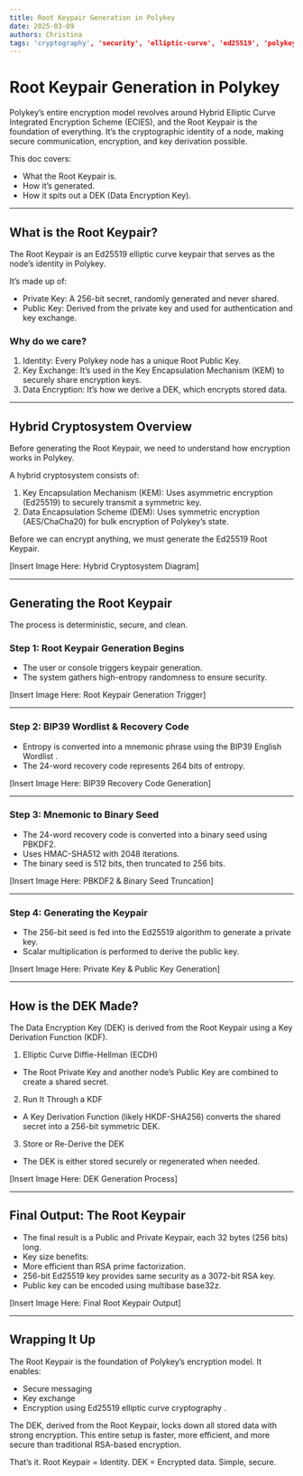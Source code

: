 ```yaml
---
title: Root Keypair Generation in Polykey
date: 2025-03-09
authors: Christina
tags: 'cryptography', 'security', 'elliptic-curve', 'ed25519', 'polykey'
---
```


# Root Keypair Generation in Polykey

Polykey’s entire encryption model revolves around Hybrid Elliptic Curve Integrated Encryption Scheme (ECIES), and the Root Keypair is the foundation of everything. It’s the cryptographic identity of a node, making secure communication, encryption, and key derivation possible.

This doc covers:
 * What the Root Keypair is.
 * How it’s generated.
 * How it spits out a DEK (Data Encryption Key).

---

## What is the Root Keypair? 
The Root Keypair is an Ed25519 elliptic curve keypair that serves as the node’s identity in Polykey.

It’s made up of:
 * Private Key: A 256-bit secret, randomly generated and never shared.
 * Public Key: Derived from the private key and used for authentication and key exchange.

### Why do we care? 
1. Identity: Every Polykey node has a unique Root Public Key.
2. Key Exchange: It’s used in the Key Encapsulation Mechanism (KEM) to securely share encryption keys.
3. Data Encryption: It’s how we derive a DEK, which encrypts stored data.

---

## Hybrid Cryptosystem Overview 
Before generating the Root Keypair, we need to understand how encryption works in Polykey.

A hybrid cryptosystem consists of:
1. Key Encapsulation Mechanism (KEM): Uses asymmetric encryption (Ed25519) to securely transmit a symmetric key.
2. Data Encapsulation Scheme (DEM): Uses symmetric encryption (AES/ChaCha20) for bulk encryption of Polykey’s state.

Before we can encrypt anything, we must generate the Ed25519 Root Keypair.

[Insert Image Here: Hybrid Cryptosystem Diagram] 

---

## Generating the Root Keypair 
The process is deterministic, secure, and clean.

### Step 1: Root Keypair Generation Begins 
 * The user or console triggers keypair generation.
 * The system gathers high-entropy randomness to ensure security.

[Insert Image Here: Root Keypair Generation Trigger] 

---

### Step 2: BIP39 Wordlist & Recovery Code 
 * Entropy is converted into a mnemonic phrase using the BIP39 English Wordlist .
 * The 24-word recovery code represents 264 bits of entropy.

[Insert Image Here: BIP39 Recovery Code Generation] 

---

### Step 3: Mnemonic to Binary Seed 
 * The 24-word recovery code is converted into a binary seed using PBKDF2.
 * Uses HMAC-SHA512 with 2048 iterations.
 * The binary seed is 512 bits, then truncated to 256 bits.

[Insert Image Here: PBKDF2 & Binary Seed Truncation] 

---

### Step 4: Generating the Keypair 
 * The 256-bit seed is fed into the Ed25519 algorithm to generate a private key.
 * Scalar multiplication is performed to derive the public key.

[Insert Image Here: Private Key & Public Key Generation] 

---

## How is the DEK Made? 
The Data Encryption Key (DEK) is derived from the Root Keypair using a Key Derivation Function (KDF).

1. Elliptic Curve Diffie-Hellman (ECDH) 
  * The Root Private Key and another node’s Public Key are combined to create a shared secret.
 
2. Run It Through a KDF 
  * A Key Derivation Function (likely HKDF-SHA256) converts the shared secret into a 256-bit symmetric DEK.

3. Store or Re-Derive the DEK 
  * The DEK is either stored securely or regenerated when needed.

[Insert Image Here: DEK Generation Process] 

---

## Final Output: The Root Keypair 
 * The final result is a Public and Private Keypair, each 32 bytes (256 bits) long.
 * Key size benefits:
  * More efficient than RSA prime factorization.
  * 256-bit Ed25519 key provides same security as a 3072-bit RSA key.
  * Public key can be encoded using multibase base32z.

[Insert Image Here: Final Root Keypair Output] 

---

## Wrapping It Up 
The Root Keypair is the foundation of Polykey’s encryption model. It enables:
* Secure messaging 
* Key exchange 
* Encryption using Ed25519 elliptic curve cryptography .

The DEK, derived from the Root Keypair, locks down all stored data with strong encryption. 
This entire setup is faster, more efficient, and more secure than traditional RSA-based encryption.

That’s it. Root Keypair = Identity. DEK = Encrypted data. Simple, secure.